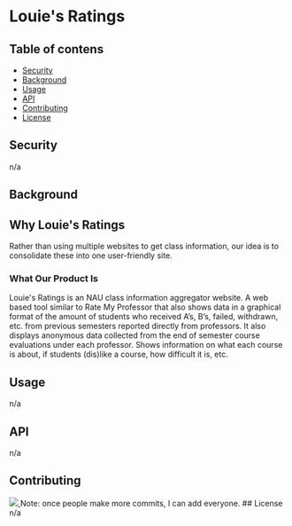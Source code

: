 # Louie's Ratings
## Table of contens
- [Security](#security)
- [Background](#background)
- [Usage](#usage)
- [API](#api)
- [Contributing](#contributing)
- [License](#license)
## Security
n/a
## Background
## Why Louie's Ratings
Rather than using multiple websites to get class information, our idea is to consolidate these into one user-friendly site.
### What Our Product Is
Louie's Ratings is an NAU class information aggregator website. A web based tool similar to Rate My Professor that also shows data in a graphical format of the amount of students who received A’s, B’s, failed, withdrawn, etc. from previous semesters reported directly from professors. It also displays anonymous data collected from the end of semester course evaluations under each professor. Shows information on what each course is about, if students (dis)like a course, how difficult it is, etc.
## Usage
n/a
## API
n/a
## Contributing
<a href="https://github.com/jeffreyHoelzel/LouiesRatings/graphs/contributors">
  <img src="https://contrib.rocks/image?repo=jeffreyHoelzel/LouiesRatings" />
</a>
Note: once people make more commits, I can add everyone.
## License
n/a
